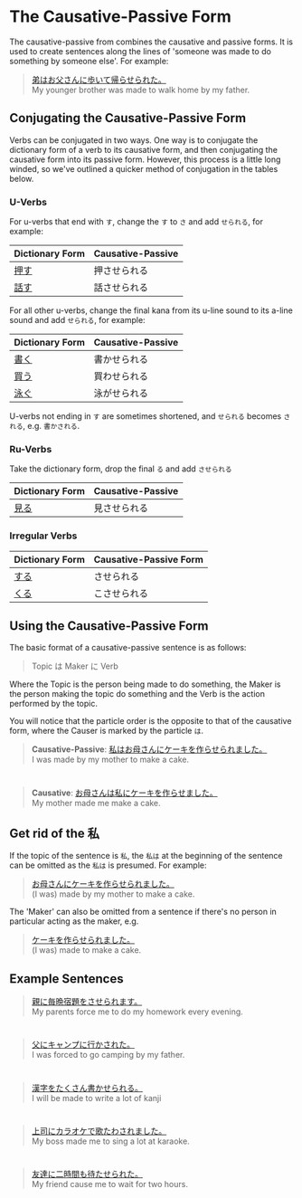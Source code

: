 # The Causative-Passive Form

The causative-passive from combines the causative and passive forms. It is used to create sentences along the lines of 'someone was made to do something by someone else'. For example:

> [弟はお父さんに歩いて帰らせられた。]()  
> My younger brother was made to walk home by my father.


## Conjugating the Causative-Passive Form
Verbs can be conjugated in two ways. One way is to conjugate the dictionary form of a verb to its causative form, and then conjugating the causative form into its passive form. However, this process is a little long winded, so we've outlined a quicker method of conjugation in the tables below.

### U-Verbs
For u-verbs that end with `す`, change the `す` to `さ` and add `せられる`, for example:

|Dictionary Form|Causative-Passive| 
|:--|:--|
|[押す]()|押させられる |
|[話す]()|話させられる|

For all other u-verbs, change the final kana from its u-line sound to its a-line sound and add `せられる`, for example:

|Dictionary Form|Causative-Passive|
|:--|:--|
|[書く]()|書かせられる|
|[買う]()|買わせられる|
|[泳ぐ]()|泳がせられる|

U-verbs not ending in `す` are sometimes shortened, and `せられる` becomes `される`, e.g. `書かされる`.

### Ru-Verbs
Take the dictionary form, drop the final `る` and add `させられる`

|Dictionary Form|Causative-Passive|
|:--|:--|
|[見る]()|見させられる|

### Irregular Verbs
|Dictionary Form|Causative-Passive Form|
|:--|:--|
|[する](1157170)|させられる|
|[くる]()|こさせられる|

## Using the Causative-Passive Form
The basic format of a causative-passive sentence is as follows:

> Topic は Maker に Verb

Where the Topic is the person being made to do something, the Maker is the person making the topic do something and the Verb is the action performed by the topic.

You will notice that the particle order is the opposite to that of the causative form, where the Causer is marked by the particle `は`.

> **Causative-Passive**: [私はお母さんにケーキを作らせられました。]()  
> I was made by my mother to make a cake.

#

> **Causative**: [お母さんは私にケーキを作らせました。]()  
> My mother made me make a cake.

## Get rid of the 私
If the topic of the sentence is `私`, the `私は` at the beginning of the sentence can be omitted as the `私は` is presumed. For example:

> [お母さんにケーキを作らせられました。]()  
> (I was) made by my mother to make a cake.

The 'Maker' can also be omitted from a sentence if there's no person in particular acting as the maker, e.g.

> [ケーキを作らせられました。]()  
> (I was) made to make a cake.


## Example Sentences
> [親に毎晩宿題をさせられます。]()  
> My parents force me to do my homework every evening.

#

> [父にキャンプに行かされた。]()  
> I was forced to go camping by my father.

#

> [漢字をたくさん書かせられる。]()  
> I will be made to write a lot of kanji

#

> [上司にカラオケで歌たわされました。]()  
> My boss made me to sing a lot at karaoke.

#

> [友達に二時間も待たせられた。]()  
> My friend cause me to wait for two hours.
